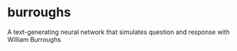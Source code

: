 # burroughs
A text-generating neural network that simulates question and response with William Burroughs
